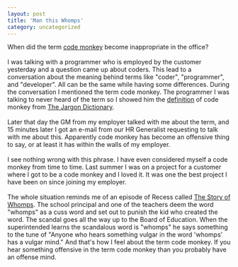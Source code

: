 ```yaml
---
layout: post
title: 'Man this Whomps'
category: uncategorized
---
```


When did the term <a href="http://www.thinkgeek.com/tshirts/coder/3817/">code monkey</a> become inappropriate in the office?  <br /><br />I was talking with a programmer who is employed by the customer yesterday and a question came up about coders.  This lead to a conversation about the meaning behind terms like "coder", "programmer", and "developer".  All can be the same while having some differences.  During the conversation I mentioned the term code monkey.  The programmer I was talking to never heard of the term so I showed him the <a href="http://info.astrian.net/jargon/terms/c/code_monkey.html">definition</a> of code monkey from <a href="http://info.astrian.net/jargon/">The Jargon Dictionary</a>.<br /><br />Later that day the GM from my employer talked with me about the term, and 15 minutes later I got an e-mail from our HR Generalist requesting to talk with me about this.  Apparently code monkey has become an offensive thing to say, or at least it has within the walls of my employer.<br /><br />I see nothing wrong with this phrase.  I have even considered myself a code monkey from time to time.  Last summer I was on a project for a customer where I got to be a code monkey and I loved it.  It was one the best project I have been on since joining my employer.<br /><br />The whole situation reminds me of an episode of Recess called <a href="http://www.bcdb.com/bcdb/cartoon.cgi?film=7015&amp;cartoon=The%20Story%20of%20Whomps">The Story of Whomps</a>.  The school principal and one of the teachers deem the word "whomps" as a cuss word and set out to punish the kid who created the word.  The scandal goes all the way up to the Board of Education.  When the superintended learns the scandalous word is "whomps" he says something to the tune of "Anyone who hears something vulgar in the word 'whomps' has a vulgar mind."  And that's how I feel about the term code monkey.  If you hear something offensive in the term code monkey than you probably have an offense mind.<br /><br /><br />
